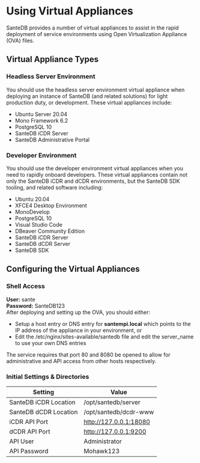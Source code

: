 # Using Virtual Appliances

SanteDB provides a number of virtual appliances to assist in the rapid deployment of service environments using Open Virtualization Appliance (OVA) files.

## Virtual Appliance Types

### Headless Server Environment

You should use the headless server environment virtual appliance when deploying an instance of SanteDB (and related solutions) for light production duty, or development. These virtual appliances include:

* Ubuntu Server 20.04
* Mono Framework 6.2
* PostgreSQL 10
* SanteDB iCDR Server
* SanteDB Administrative Portal

### Developer Environment

You should use the developer environment virtual appliances when you need to rapidly onboard developers. These virtual appliances contain not only the SanteDB iCDR and dCDR environments, but the SanteDB SDK tooling, and related software including:

* Ubuntu 20.04
* XFCE4 Desktop Environment
* MonoDevelop&#x20;
* PostgreSQL 10
* Visual Studio Code&#x20;
* DBeaver Community Edition
* SanteDB iCDR Server
* SanteDB dCDR Server
* SanteDB SDK

## Configuring the Virtual Appliances

### **Shell Access**

**User:** sante\
**Password:** SanteDB123\
After deploying and setting up the OVA, you should either:

* Setup a host entry or DNS entry for **santempi.local** which points to the IP address of the appliance in your environment, or
* Edit the /etc/nginx/sites-available/santedb file and edit the server\_name to use your own DNS entries

The service requires that port 80 and 8080 be opened to allow for administrative and API access from other hosts respectively.

### Initial Settings & Directories

| Setting               | Value                  |
| --------------------- | ---------------------- |
| SanteDB iCDR Location | /opt/santedb/server    |
| SanteDB dCDR Location | /opt/santedb/dcdr-www  |
| iCDR API Port         | http://127.0.0.1:18080 |
| dCDR API Port         | http://127.0.0.1:9200  |
| API User              | Administrator          |
| API Password          | Mohawk123              |
